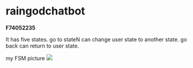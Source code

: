 # raingodchatbot
**F74052235**

It has five states.
go to stateN can change user state to another state.
go back can return to user state.

my FSM picture
![](https://i.imgur.com/jvfzg7x.png)
